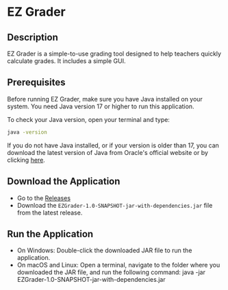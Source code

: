 # EZ Grader

## Description
EZ Grader is a simple-to-use grading tool designed to help teachers quickly calculate grades. It includes a simple GUI.

## Prerequisites
Before running EZ Grader, make sure you have Java installed on your system. You need Java version 17 or higher to run this application.

To check your Java version, open your terminal and type:
```bash
java -version
```


If you do not have Java installed, or if your version is older than 17, you can download the latest version of Java from Oracle's official website or by clicking [here](https://www.oracle.com/java/technologies/javase/jdk17-archive-downloads.html).

## Download the Application
- Go to the [Releases](https://github.com/your-github-username/your-repo-name/releases)
- Download the `EZGrader-1.0-SNAPSHOT-jar-with-dependencies.jar` file from the latest release.

## Run the Application
- On Windows: Double-click the downloaded JAR file to run the application.
- On macOS and Linux: Open a terminal, navigate to the folder where you downloaded the JAR file, and run the following command:
java -jar EZGrader-1.0-SNAPSHOT-jar-with-dependencies.jar
